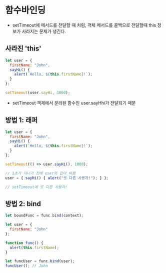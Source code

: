 # 함수바인딩
- setTimeout에 메서드를 전달할 때 처럼, 객체 메서드를 콜백으로 전달할때 this 정보가 사라지는 문제가 생긴다.

## 사라진 'this'
```javascript
let user = {
  firstName: "John",
  sayHi() {
    alert(`Hello, ${this.firstName}!`);
  }
};

setTimeout(user.sayHi, 1000);
```
- setTimeout 객체에서 분리된 함수인 user.sayHhi가 전달되기 때문

## 방법 1: 래퍼
```javascript
let user = {
  firstName: "John",
  sayHi() {
    alert(`Hello, ${this.firstName}!`);
  }
};

setTimeout(() => user.sayHi(), 1000);

// 1초가 지나기 전에 user의 값이 바뀜
user = { sayHi() { alert("또 다른 사용자!"); } };

// setTimeout에 또 다른 사용자!
```

## 방법 2: bind
```javascript
let boundFunc = func.bind(context);

let user = {
  firstName: "John"
};

function func() {
  alert(this.firstName);
}

let funcUser = func.bind(user);
funcUser(); // John
```
